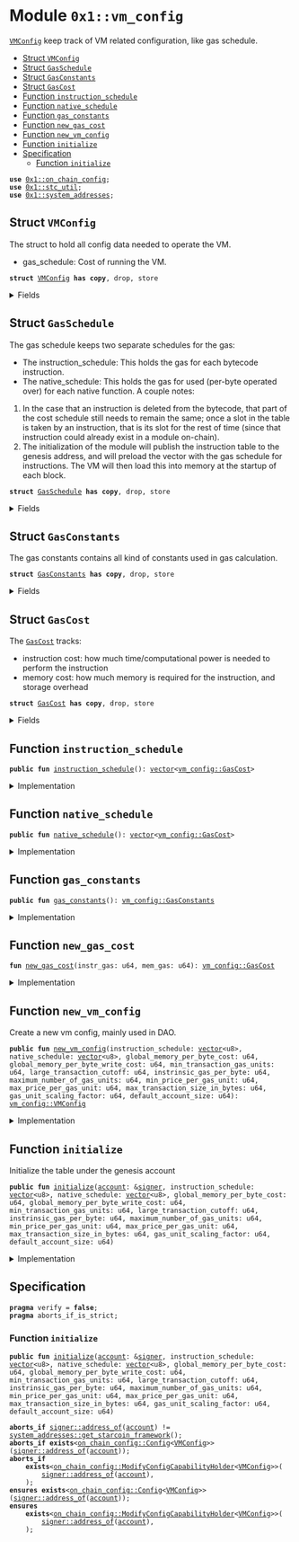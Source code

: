 
<a id="0x1_vm_config"></a>

# Module `0x1::vm_config`

<code><a href="vm_config.md#0x1_vm_config_VMConfig">VMConfig</a></code> keep track of VM related configuration, like gas schedule.


-  [Struct `VMConfig`](#0x1_vm_config_VMConfig)
-  [Struct `GasSchedule`](#0x1_vm_config_GasSchedule)
-  [Struct `GasConstants`](#0x1_vm_config_GasConstants)
-  [Struct `GasCost`](#0x1_vm_config_GasCost)
-  [Function `instruction_schedule`](#0x1_vm_config_instruction_schedule)
-  [Function `native_schedule`](#0x1_vm_config_native_schedule)
-  [Function `gas_constants`](#0x1_vm_config_gas_constants)
-  [Function `new_gas_cost`](#0x1_vm_config_new_gas_cost)
-  [Function `new_vm_config`](#0x1_vm_config_new_vm_config)
-  [Function `initialize`](#0x1_vm_config_initialize)
-  [Specification](#@Specification_0)
    -  [Function `initialize`](#@Specification_0_initialize)


<pre><code><b>use</b> <a href="on_chain_config.md#0x1_on_chain_config">0x1::on_chain_config</a>;
<b>use</b> <a href="stc_util.md#0x1_stc_util">0x1::stc_util</a>;
<b>use</b> <a href="system_addresses.md#0x1_system_addresses">0x1::system_addresses</a>;
</code></pre>



<a id="0x1_vm_config_VMConfig"></a>

## Struct `VMConfig`

The struct to hold all config data needed to operate the VM.
* gas_schedule: Cost of running the VM.


<pre><code><b>struct</b> <a href="vm_config.md#0x1_vm_config_VMConfig">VMConfig</a> <b>has</b> <b>copy</b>, drop, store
</code></pre>



<details>
<summary>Fields</summary>


<dl>
<dt>
<code><a href="gas_schedule.md#0x1_gas_schedule">gas_schedule</a>: <a href="vm_config.md#0x1_vm_config_GasSchedule">vm_config::GasSchedule</a></code>
</dt>
<dd>

</dd>
</dl>


</details>

<a id="0x1_vm_config_GasSchedule"></a>

## Struct `GasSchedule`

The gas schedule keeps two separate schedules for the gas:
* The instruction_schedule: This holds the gas for each bytecode instruction.
* The native_schedule: This holds the gas for used (per-byte operated over) for each native
function.
A couple notes:
1. In the case that an instruction is deleted from the bytecode, that part of the cost schedule
still needs to remain the same; once a slot in the table is taken by an instruction, that is its
slot for the rest of time (since that instruction could already exist in a module on-chain).
2. The initialization of the module will publish the instruction table to the genesis
address, and will preload the vector with the gas schedule for instructions. The VM will then
load this into memory at the startup of each block.


<pre><code><b>struct</b> <a href="vm_config.md#0x1_vm_config_GasSchedule">GasSchedule</a> <b>has</b> <b>copy</b>, drop, store
</code></pre>



<details>
<summary>Fields</summary>


<dl>
<dt>
<code>instruction_schedule: <a href="../../move-stdlib/doc/vector.md#0x1_vector">vector</a>&lt;u8&gt;</code>
</dt>
<dd>

</dd>
<dt>
<code>native_schedule: <a href="../../move-stdlib/doc/vector.md#0x1_vector">vector</a>&lt;u8&gt;</code>
</dt>
<dd>

</dd>
<dt>
<code>gas_constants: <a href="vm_config.md#0x1_vm_config_GasConstants">vm_config::GasConstants</a></code>
</dt>
<dd>

</dd>
</dl>


</details>

<a id="0x1_vm_config_GasConstants"></a>

## Struct `GasConstants`

The gas constants contains all kind of constants used in gas calculation.


<pre><code><b>struct</b> <a href="vm_config.md#0x1_vm_config_GasConstants">GasConstants</a> <b>has</b> <b>copy</b>, drop, store
</code></pre>



<details>
<summary>Fields</summary>


<dl>
<dt>
<code>global_memory_per_byte_cost: u64</code>
</dt>
<dd>
 The cost per-byte written to global storage.
</dd>
<dt>
<code>global_memory_per_byte_write_cost: u64</code>
</dt>
<dd>
 The cost per-byte written to storage.
</dd>
<dt>
<code>min_transaction_gas_units: u64</code>
</dt>
<dd>
 We charge one unit of gas per-byte for the first 600 bytes
</dd>
<dt>
<code>large_transaction_cutoff: u64</code>
</dt>
<dd>
 Any transaction over this size will be charged <code>INTRINSIC_GAS_PER_BYTE</code> per byte
</dd>
<dt>
<code>instrinsic_gas_per_byte: u64</code>
</dt>
<dd>
 The units of gas that should be charged per byte for every transaction.
</dd>
<dt>
<code>maximum_number_of_gas_units: u64</code>
</dt>
<dd>
 1 nanosecond should equal one unit of computational gas. We bound the maximum
 computational time of any given transaction at 10 milliseconds. We want this number and
 <code>MAX_PRICE_PER_GAS_UNIT</code> to always satisfy the inequality that
         MAXIMUM_NUMBER_OF_GAS_UNITS * MAX_PRICE_PER_GAS_UNIT < min(u64::MAX, GasUnits<GasCarrier>::MAX)
</dd>
<dt>
<code>min_price_per_gas_unit: u64</code>
</dt>
<dd>
 The minimum gas price that a transaction can be submitted with.
</dd>
<dt>
<code>max_price_per_gas_unit: u64</code>
</dt>
<dd>
 The maximum gas unit price that a transaction can be submitted with.
</dd>
<dt>
<code>max_transaction_size_in_bytes: u64</code>
</dt>
<dd>
 The max transaction size in bytes that a transaction can have.
</dd>
<dt>
<code>gas_unit_scaling_factor: u64</code>
</dt>
<dd>
 gas unit scaling factor.
</dd>
<dt>
<code>default_account_size: u64</code>
</dt>
<dd>
 default account size.
</dd>
</dl>


</details>

<a id="0x1_vm_config_GasCost"></a>

## Struct `GasCost`

The  <code><a href="vm_config.md#0x1_vm_config_GasCost">GasCost</a></code> tracks:
- instruction cost: how much time/computational power is needed to perform the instruction
- memory cost: how much memory is required for the instruction, and storage overhead


<pre><code><b>struct</b> <a href="vm_config.md#0x1_vm_config_GasCost">GasCost</a> <b>has</b> <b>copy</b>, drop, store
</code></pre>



<details>
<summary>Fields</summary>


<dl>
<dt>
<code>instruction_gas: u64</code>
</dt>
<dd>

</dd>
<dt>
<code>memory_gas: u64</code>
</dt>
<dd>

</dd>
</dl>


</details>

<a id="0x1_vm_config_instruction_schedule"></a>

## Function `instruction_schedule`



<pre><code><b>public</b> <b>fun</b> <a href="vm_config.md#0x1_vm_config_instruction_schedule">instruction_schedule</a>(): <a href="../../move-stdlib/doc/vector.md#0x1_vector">vector</a>&lt;<a href="vm_config.md#0x1_vm_config_GasCost">vm_config::GasCost</a>&gt;
</code></pre>



<details>
<summary>Implementation</summary>


<pre><code><b>public</b> <b>fun</b> <a href="vm_config.md#0x1_vm_config_instruction_schedule">instruction_schedule</a>(): <a href="../../move-stdlib/doc/vector.md#0x1_vector">vector</a>&lt;<a href="vm_config.md#0x1_vm_config_GasCost">GasCost</a>&gt; {
    <b>let</b> <a href="../../starcoin-stdlib/doc/table.md#0x1_table">table</a> = <a href="../../move-stdlib/doc/vector.md#0x1_vector_empty">vector::empty</a>();

    // POP
    <a href="../../move-stdlib/doc/vector.md#0x1_vector_push_back">vector::push_back</a>(&<b>mut</b> <a href="../../starcoin-stdlib/doc/table.md#0x1_table">table</a>, <a href="vm_config.md#0x1_vm_config_new_gas_cost">new_gas_cost</a>(1, 1));
    // RET
    <a href="../../move-stdlib/doc/vector.md#0x1_vector_push_back">vector::push_back</a>(&<b>mut</b> <a href="../../starcoin-stdlib/doc/table.md#0x1_table">table</a>, <a href="vm_config.md#0x1_vm_config_new_gas_cost">new_gas_cost</a>(638, 1));
    // BR_TRUE
    <a href="../../move-stdlib/doc/vector.md#0x1_vector_push_back">vector::push_back</a>(&<b>mut</b> <a href="../../starcoin-stdlib/doc/table.md#0x1_table">table</a>, <a href="vm_config.md#0x1_vm_config_new_gas_cost">new_gas_cost</a>(1, 1));
    // BR_FALSE
    <a href="../../move-stdlib/doc/vector.md#0x1_vector_push_back">vector::push_back</a>(&<b>mut</b> <a href="../../starcoin-stdlib/doc/table.md#0x1_table">table</a>, <a href="vm_config.md#0x1_vm_config_new_gas_cost">new_gas_cost</a>(1, 1));
    // BRANCH
    <a href="../../move-stdlib/doc/vector.md#0x1_vector_push_back">vector::push_back</a>(&<b>mut</b> <a href="../../starcoin-stdlib/doc/table.md#0x1_table">table</a>, <a href="vm_config.md#0x1_vm_config_new_gas_cost">new_gas_cost</a>(1, 1));
    // LD_U64
    <a href="../../move-stdlib/doc/vector.md#0x1_vector_push_back">vector::push_back</a>(&<b>mut</b> <a href="../../starcoin-stdlib/doc/table.md#0x1_table">table</a>, <a href="vm_config.md#0x1_vm_config_new_gas_cost">new_gas_cost</a>(1, 1));
    // LD_CONST
    <a href="../../move-stdlib/doc/vector.md#0x1_vector_push_back">vector::push_back</a>(&<b>mut</b> <a href="../../starcoin-stdlib/doc/table.md#0x1_table">table</a>, <a href="vm_config.md#0x1_vm_config_new_gas_cost">new_gas_cost</a>(1, 1));
    // LD_TRUE
    <a href="../../move-stdlib/doc/vector.md#0x1_vector_push_back">vector::push_back</a>(&<b>mut</b> <a href="../../starcoin-stdlib/doc/table.md#0x1_table">table</a>, <a href="vm_config.md#0x1_vm_config_new_gas_cost">new_gas_cost</a>(1, 1));
    // LD_FALSE
    <a href="../../move-stdlib/doc/vector.md#0x1_vector_push_back">vector::push_back</a>(&<b>mut</b> <a href="../../starcoin-stdlib/doc/table.md#0x1_table">table</a>, <a href="vm_config.md#0x1_vm_config_new_gas_cost">new_gas_cost</a>(1, 1));
    // COPY_LOC
    <a href="../../move-stdlib/doc/vector.md#0x1_vector_push_back">vector::push_back</a>(&<b>mut</b> <a href="../../starcoin-stdlib/doc/table.md#0x1_table">table</a>, <a href="vm_config.md#0x1_vm_config_new_gas_cost">new_gas_cost</a>(1, 1));
    // MOVE_LOC
    <a href="../../move-stdlib/doc/vector.md#0x1_vector_push_back">vector::push_back</a>(&<b>mut</b> <a href="../../starcoin-stdlib/doc/table.md#0x1_table">table</a>, <a href="vm_config.md#0x1_vm_config_new_gas_cost">new_gas_cost</a>(1, 1));
    // ST_LOC
    <a href="../../move-stdlib/doc/vector.md#0x1_vector_push_back">vector::push_back</a>(&<b>mut</b> <a href="../../starcoin-stdlib/doc/table.md#0x1_table">table</a>, <a href="vm_config.md#0x1_vm_config_new_gas_cost">new_gas_cost</a>(1, 1));
    // MUT_BORROW_LOC
    <a href="../../move-stdlib/doc/vector.md#0x1_vector_push_back">vector::push_back</a>(&<b>mut</b> <a href="../../starcoin-stdlib/doc/table.md#0x1_table">table</a>, <a href="vm_config.md#0x1_vm_config_new_gas_cost">new_gas_cost</a>(2, 1));
    // IMM_BORROW_LOC
    <a href="../../move-stdlib/doc/vector.md#0x1_vector_push_back">vector::push_back</a>(&<b>mut</b> <a href="../../starcoin-stdlib/doc/table.md#0x1_table">table</a>, <a href="vm_config.md#0x1_vm_config_new_gas_cost">new_gas_cost</a>(1, 1));
    // MUT_BORROW_FIELD
    <a href="../../move-stdlib/doc/vector.md#0x1_vector_push_back">vector::push_back</a>(&<b>mut</b> <a href="../../starcoin-stdlib/doc/table.md#0x1_table">table</a>, <a href="vm_config.md#0x1_vm_config_new_gas_cost">new_gas_cost</a>(1, 1));
    // IMM_BORROW_FIELD
    <a href="../../move-stdlib/doc/vector.md#0x1_vector_push_back">vector::push_back</a>(&<b>mut</b> <a href="../../starcoin-stdlib/doc/table.md#0x1_table">table</a>, <a href="vm_config.md#0x1_vm_config_new_gas_cost">new_gas_cost</a>(1, 1));
    // CALL
    <a href="../../move-stdlib/doc/vector.md#0x1_vector_push_back">vector::push_back</a>(&<b>mut</b> <a href="../../starcoin-stdlib/doc/table.md#0x1_table">table</a>, <a href="vm_config.md#0x1_vm_config_new_gas_cost">new_gas_cost</a>(1132, 1));
    // PACK
    <a href="../../move-stdlib/doc/vector.md#0x1_vector_push_back">vector::push_back</a>(&<b>mut</b> <a href="../../starcoin-stdlib/doc/table.md#0x1_table">table</a>, <a href="vm_config.md#0x1_vm_config_new_gas_cost">new_gas_cost</a>(2, 1));
    // UNPACK
    <a href="../../move-stdlib/doc/vector.md#0x1_vector_push_back">vector::push_back</a>(&<b>mut</b> <a href="../../starcoin-stdlib/doc/table.md#0x1_table">table</a>, <a href="vm_config.md#0x1_vm_config_new_gas_cost">new_gas_cost</a>(2, 1));
    // READ_REF
    <a href="../../move-stdlib/doc/vector.md#0x1_vector_push_back">vector::push_back</a>(&<b>mut</b> <a href="../../starcoin-stdlib/doc/table.md#0x1_table">table</a>, <a href="vm_config.md#0x1_vm_config_new_gas_cost">new_gas_cost</a>(1, 1));
    // WRITE_REF
    <a href="../../move-stdlib/doc/vector.md#0x1_vector_push_back">vector::push_back</a>(&<b>mut</b> <a href="../../starcoin-stdlib/doc/table.md#0x1_table">table</a>, <a href="vm_config.md#0x1_vm_config_new_gas_cost">new_gas_cost</a>(1, 1));
    // ADD
    <a href="../../move-stdlib/doc/vector.md#0x1_vector_push_back">vector::push_back</a>(&<b>mut</b> <a href="../../starcoin-stdlib/doc/table.md#0x1_table">table</a>, <a href="vm_config.md#0x1_vm_config_new_gas_cost">new_gas_cost</a>(1, 1));
    // SUB
    <a href="../../move-stdlib/doc/vector.md#0x1_vector_push_back">vector::push_back</a>(&<b>mut</b> <a href="../../starcoin-stdlib/doc/table.md#0x1_table">table</a>, <a href="vm_config.md#0x1_vm_config_new_gas_cost">new_gas_cost</a>(1, 1));
    // MUL
    <a href="../../move-stdlib/doc/vector.md#0x1_vector_push_back">vector::push_back</a>(&<b>mut</b> <a href="../../starcoin-stdlib/doc/table.md#0x1_table">table</a>, <a href="vm_config.md#0x1_vm_config_new_gas_cost">new_gas_cost</a>(1, 1));
    // MOD
    <a href="../../move-stdlib/doc/vector.md#0x1_vector_push_back">vector::push_back</a>(&<b>mut</b> <a href="../../starcoin-stdlib/doc/table.md#0x1_table">table</a>, <a href="vm_config.md#0x1_vm_config_new_gas_cost">new_gas_cost</a>(1, 1));
    // DIV
    <a href="../../move-stdlib/doc/vector.md#0x1_vector_push_back">vector::push_back</a>(&<b>mut</b> <a href="../../starcoin-stdlib/doc/table.md#0x1_table">table</a>, <a href="vm_config.md#0x1_vm_config_new_gas_cost">new_gas_cost</a>(3, 1));
    // BIT_OR
    <a href="../../move-stdlib/doc/vector.md#0x1_vector_push_back">vector::push_back</a>(&<b>mut</b> <a href="../../starcoin-stdlib/doc/table.md#0x1_table">table</a>, <a href="vm_config.md#0x1_vm_config_new_gas_cost">new_gas_cost</a>(2, 1));
    // BIT_AND
    <a href="../../move-stdlib/doc/vector.md#0x1_vector_push_back">vector::push_back</a>(&<b>mut</b> <a href="../../starcoin-stdlib/doc/table.md#0x1_table">table</a>, <a href="vm_config.md#0x1_vm_config_new_gas_cost">new_gas_cost</a>(2, 1));
    // XOR
    <a href="../../move-stdlib/doc/vector.md#0x1_vector_push_back">vector::push_back</a>(&<b>mut</b> <a href="../../starcoin-stdlib/doc/table.md#0x1_table">table</a>, <a href="vm_config.md#0x1_vm_config_new_gas_cost">new_gas_cost</a>(1, 1));
    // OR
    <a href="../../move-stdlib/doc/vector.md#0x1_vector_push_back">vector::push_back</a>(&<b>mut</b> <a href="../../starcoin-stdlib/doc/table.md#0x1_table">table</a>, <a href="vm_config.md#0x1_vm_config_new_gas_cost">new_gas_cost</a>(2, 1));
    // AND
    <a href="../../move-stdlib/doc/vector.md#0x1_vector_push_back">vector::push_back</a>(&<b>mut</b> <a href="../../starcoin-stdlib/doc/table.md#0x1_table">table</a>, <a href="vm_config.md#0x1_vm_config_new_gas_cost">new_gas_cost</a>(1, 1));
    // NOT
    <a href="../../move-stdlib/doc/vector.md#0x1_vector_push_back">vector::push_back</a>(&<b>mut</b> <a href="../../starcoin-stdlib/doc/table.md#0x1_table">table</a>, <a href="vm_config.md#0x1_vm_config_new_gas_cost">new_gas_cost</a>(1, 1));
    // EQ
    <a href="../../move-stdlib/doc/vector.md#0x1_vector_push_back">vector::push_back</a>(&<b>mut</b> <a href="../../starcoin-stdlib/doc/table.md#0x1_table">table</a>, <a href="vm_config.md#0x1_vm_config_new_gas_cost">new_gas_cost</a>(1, 1));
    // NEQ
    <a href="../../move-stdlib/doc/vector.md#0x1_vector_push_back">vector::push_back</a>(&<b>mut</b> <a href="../../starcoin-stdlib/doc/table.md#0x1_table">table</a>, <a href="vm_config.md#0x1_vm_config_new_gas_cost">new_gas_cost</a>(1, 1));
    // LT
    <a href="../../move-stdlib/doc/vector.md#0x1_vector_push_back">vector::push_back</a>(&<b>mut</b> <a href="../../starcoin-stdlib/doc/table.md#0x1_table">table</a>, <a href="vm_config.md#0x1_vm_config_new_gas_cost">new_gas_cost</a>(1, 1));
    // GT
    <a href="../../move-stdlib/doc/vector.md#0x1_vector_push_back">vector::push_back</a>(&<b>mut</b> <a href="../../starcoin-stdlib/doc/table.md#0x1_table">table</a>, <a href="vm_config.md#0x1_vm_config_new_gas_cost">new_gas_cost</a>(1, 1));
    // LE
    <a href="../../move-stdlib/doc/vector.md#0x1_vector_push_back">vector::push_back</a>(&<b>mut</b> <a href="../../starcoin-stdlib/doc/table.md#0x1_table">table</a>, <a href="vm_config.md#0x1_vm_config_new_gas_cost">new_gas_cost</a>(2, 1));
    // GE
    <a href="../../move-stdlib/doc/vector.md#0x1_vector_push_back">vector::push_back</a>(&<b>mut</b> <a href="../../starcoin-stdlib/doc/table.md#0x1_table">table</a>, <a href="vm_config.md#0x1_vm_config_new_gas_cost">new_gas_cost</a>(1, 1));
    // ABORT
    <a href="../../move-stdlib/doc/vector.md#0x1_vector_push_back">vector::push_back</a>(&<b>mut</b> <a href="../../starcoin-stdlib/doc/table.md#0x1_table">table</a>, <a href="vm_config.md#0x1_vm_config_new_gas_cost">new_gas_cost</a>(1, 1));
    // NOP
    <a href="../../move-stdlib/doc/vector.md#0x1_vector_push_back">vector::push_back</a>(&<b>mut</b> <a href="../../starcoin-stdlib/doc/table.md#0x1_table">table</a>, <a href="vm_config.md#0x1_vm_config_new_gas_cost">new_gas_cost</a>(1, 1));
    // EXISTS
    <a href="../../move-stdlib/doc/vector.md#0x1_vector_push_back">vector::push_back</a>(&<b>mut</b> <a href="../../starcoin-stdlib/doc/table.md#0x1_table">table</a>, <a href="vm_config.md#0x1_vm_config_new_gas_cost">new_gas_cost</a>(41, 1));
    // MUT_BORROW_GLOBAL
    <a href="../../move-stdlib/doc/vector.md#0x1_vector_push_back">vector::push_back</a>(&<b>mut</b> <a href="../../starcoin-stdlib/doc/table.md#0x1_table">table</a>, <a href="vm_config.md#0x1_vm_config_new_gas_cost">new_gas_cost</a>(21, 1));
    // IML_BORROW_GLOBAL
    <a href="../../move-stdlib/doc/vector.md#0x1_vector_push_back">vector::push_back</a>(&<b>mut</b> <a href="../../starcoin-stdlib/doc/table.md#0x1_table">table</a>, <a href="vm_config.md#0x1_vm_config_new_gas_cost">new_gas_cost</a>(23, 1));
    // MOVE_FROM
    <a href="../../move-stdlib/doc/vector.md#0x1_vector_push_back">vector::push_back</a>(&<b>mut</b> <a href="../../starcoin-stdlib/doc/table.md#0x1_table">table</a>, <a href="vm_config.md#0x1_vm_config_new_gas_cost">new_gas_cost</a>(459, 1));
    // MOVE_TO
    <a href="../../move-stdlib/doc/vector.md#0x1_vector_push_back">vector::push_back</a>(&<b>mut</b> <a href="../../starcoin-stdlib/doc/table.md#0x1_table">table</a>, <a href="vm_config.md#0x1_vm_config_new_gas_cost">new_gas_cost</a>(13, 1));
    // FREEZE_REF
    <a href="../../move-stdlib/doc/vector.md#0x1_vector_push_back">vector::push_back</a>(&<b>mut</b> <a href="../../starcoin-stdlib/doc/table.md#0x1_table">table</a>, <a href="vm_config.md#0x1_vm_config_new_gas_cost">new_gas_cost</a>(1, 1));
    // SHL
    <a href="../../move-stdlib/doc/vector.md#0x1_vector_push_back">vector::push_back</a>(&<b>mut</b> <a href="../../starcoin-stdlib/doc/table.md#0x1_table">table</a>, <a href="vm_config.md#0x1_vm_config_new_gas_cost">new_gas_cost</a>(2, 1));
    // SHR
    <a href="../../move-stdlib/doc/vector.md#0x1_vector_push_back">vector::push_back</a>(&<b>mut</b> <a href="../../starcoin-stdlib/doc/table.md#0x1_table">table</a>, <a href="vm_config.md#0x1_vm_config_new_gas_cost">new_gas_cost</a>(1, 1));
    // LD_U8
    <a href="../../move-stdlib/doc/vector.md#0x1_vector_push_back">vector::push_back</a>(&<b>mut</b> <a href="../../starcoin-stdlib/doc/table.md#0x1_table">table</a>, <a href="vm_config.md#0x1_vm_config_new_gas_cost">new_gas_cost</a>(1, 1));
    // LD_U128
    <a href="../../move-stdlib/doc/vector.md#0x1_vector_push_back">vector::push_back</a>(&<b>mut</b> <a href="../../starcoin-stdlib/doc/table.md#0x1_table">table</a>, <a href="vm_config.md#0x1_vm_config_new_gas_cost">new_gas_cost</a>(1, 1));

    // CAST_U8
    <a href="../../move-stdlib/doc/vector.md#0x1_vector_push_back">vector::push_back</a>(&<b>mut</b> <a href="../../starcoin-stdlib/doc/table.md#0x1_table">table</a>, <a href="vm_config.md#0x1_vm_config_new_gas_cost">new_gas_cost</a>(2, 1));
    // CAST_U64
    <a href="../../move-stdlib/doc/vector.md#0x1_vector_push_back">vector::push_back</a>(&<b>mut</b> <a href="../../starcoin-stdlib/doc/table.md#0x1_table">table</a>, <a href="vm_config.md#0x1_vm_config_new_gas_cost">new_gas_cost</a>(1, 1));
    // CAST_U128
    <a href="../../move-stdlib/doc/vector.md#0x1_vector_push_back">vector::push_back</a>(&<b>mut</b> <a href="../../starcoin-stdlib/doc/table.md#0x1_table">table</a>, <a href="vm_config.md#0x1_vm_config_new_gas_cost">new_gas_cost</a>(1, 1));
    // MUT_BORORW_FIELD_GENERIC
    <a href="../../move-stdlib/doc/vector.md#0x1_vector_push_back">vector::push_back</a>(&<b>mut</b> <a href="../../starcoin-stdlib/doc/table.md#0x1_table">table</a>, <a href="vm_config.md#0x1_vm_config_new_gas_cost">new_gas_cost</a>(1, 1));
    // IMM_BORORW_FIELD_GENERIC
    <a href="../../move-stdlib/doc/vector.md#0x1_vector_push_back">vector::push_back</a>(&<b>mut</b> <a href="../../starcoin-stdlib/doc/table.md#0x1_table">table</a>, <a href="vm_config.md#0x1_vm_config_new_gas_cost">new_gas_cost</a>(1, 1));
    // CALL_GENERIC
    <a href="../../move-stdlib/doc/vector.md#0x1_vector_push_back">vector::push_back</a>(&<b>mut</b> <a href="../../starcoin-stdlib/doc/table.md#0x1_table">table</a>, <a href="vm_config.md#0x1_vm_config_new_gas_cost">new_gas_cost</a>(582, 1));
    // PACK_GENERIC
    <a href="../../move-stdlib/doc/vector.md#0x1_vector_push_back">vector::push_back</a>(&<b>mut</b> <a href="../../starcoin-stdlib/doc/table.md#0x1_table">table</a>, <a href="vm_config.md#0x1_vm_config_new_gas_cost">new_gas_cost</a>(2, 1));
    // UNPACK_GENERIC
    <a href="../../move-stdlib/doc/vector.md#0x1_vector_push_back">vector::push_back</a>(&<b>mut</b> <a href="../../starcoin-stdlib/doc/table.md#0x1_table">table</a>, <a href="vm_config.md#0x1_vm_config_new_gas_cost">new_gas_cost</a>(2, 1));
    // EXISTS_GENERIC
    <a href="../../move-stdlib/doc/vector.md#0x1_vector_push_back">vector::push_back</a>(&<b>mut</b> <a href="../../starcoin-stdlib/doc/table.md#0x1_table">table</a>, <a href="vm_config.md#0x1_vm_config_new_gas_cost">new_gas_cost</a>(34, 1));
    // MUT_BORROW_GLOBAL_GENERIC
    <a href="../../move-stdlib/doc/vector.md#0x1_vector_push_back">vector::push_back</a>(&<b>mut</b> <a href="../../starcoin-stdlib/doc/table.md#0x1_table">table</a>, <a href="vm_config.md#0x1_vm_config_new_gas_cost">new_gas_cost</a>(15, 1));
    // IMM_BORROW_GLOBAL_GENERIC
    <a href="../../move-stdlib/doc/vector.md#0x1_vector_push_back">vector::push_back</a>(&<b>mut</b> <a href="../../starcoin-stdlib/doc/table.md#0x1_table">table</a>, <a href="vm_config.md#0x1_vm_config_new_gas_cost">new_gas_cost</a>(14, 1));
    // MOVE_FROM_GENERIC
    <a href="../../move-stdlib/doc/vector.md#0x1_vector_push_back">vector::push_back</a>(&<b>mut</b> <a href="../../starcoin-stdlib/doc/table.md#0x1_table">table</a>, <a href="vm_config.md#0x1_vm_config_new_gas_cost">new_gas_cost</a>(13, 1));
    // MOVE_TO_GENERIC
    <a href="../../move-stdlib/doc/vector.md#0x1_vector_push_back">vector::push_back</a>(&<b>mut</b> <a href="../../starcoin-stdlib/doc/table.md#0x1_table">table</a>, <a href="vm_config.md#0x1_vm_config_new_gas_cost">new_gas_cost</a>(27, 1));

    // VEC_PACK
    <a href="../../move-stdlib/doc/vector.md#0x1_vector_push_back">vector::push_back</a>(&<b>mut</b> <a href="../../starcoin-stdlib/doc/table.md#0x1_table">table</a>, <a href="vm_config.md#0x1_vm_config_new_gas_cost">new_gas_cost</a>(84, 1));
    // VEC_LEN
    <a href="../../move-stdlib/doc/vector.md#0x1_vector_push_back">vector::push_back</a>(&<b>mut</b> <a href="../../starcoin-stdlib/doc/table.md#0x1_table">table</a>, <a href="vm_config.md#0x1_vm_config_new_gas_cost">new_gas_cost</a>(98, 1));
    // VEC_IMM_BORROW
    <a href="../../move-stdlib/doc/vector.md#0x1_vector_push_back">vector::push_back</a>(&<b>mut</b> <a href="../../starcoin-stdlib/doc/table.md#0x1_table">table</a>, <a href="vm_config.md#0x1_vm_config_new_gas_cost">new_gas_cost</a>(1334, 1));
    // VEC_MUT_BORROW
    <a href="../../move-stdlib/doc/vector.md#0x1_vector_push_back">vector::push_back</a>(&<b>mut</b> <a href="../../starcoin-stdlib/doc/table.md#0x1_table">table</a>, <a href="vm_config.md#0x1_vm_config_new_gas_cost">new_gas_cost</a>(1902, 1));
    // VEC_PUSH_BACK
    <a href="../../move-stdlib/doc/vector.md#0x1_vector_push_back">vector::push_back</a>(&<b>mut</b> <a href="../../starcoin-stdlib/doc/table.md#0x1_table">table</a>, <a href="vm_config.md#0x1_vm_config_new_gas_cost">new_gas_cost</a>(53, 1));
    // VEC_POP_BACK
    <a href="../../move-stdlib/doc/vector.md#0x1_vector_push_back">vector::push_back</a>(&<b>mut</b> <a href="../../starcoin-stdlib/doc/table.md#0x1_table">table</a>, <a href="vm_config.md#0x1_vm_config_new_gas_cost">new_gas_cost</a>(227, 1));
    // VEC_UNPACK
    <a href="../../move-stdlib/doc/vector.md#0x1_vector_push_back">vector::push_back</a>(&<b>mut</b> <a href="../../starcoin-stdlib/doc/table.md#0x1_table">table</a>, <a href="vm_config.md#0x1_vm_config_new_gas_cost">new_gas_cost</a>(572, 1));
    // VEC_SWAP
    <a href="../../move-stdlib/doc/vector.md#0x1_vector_push_back">vector::push_back</a>(&<b>mut</b> <a href="../../starcoin-stdlib/doc/table.md#0x1_table">table</a>, <a href="vm_config.md#0x1_vm_config_new_gas_cost">new_gas_cost</a>(1436, 1));
    <a href="../../starcoin-stdlib/doc/table.md#0x1_table">table</a>
}
</code></pre>



</details>

<a id="0x1_vm_config_native_schedule"></a>

## Function `native_schedule`



<pre><code><b>public</b> <b>fun</b> <a href="vm_config.md#0x1_vm_config_native_schedule">native_schedule</a>(): <a href="../../move-stdlib/doc/vector.md#0x1_vector">vector</a>&lt;<a href="vm_config.md#0x1_vm_config_GasCost">vm_config::GasCost</a>&gt;
</code></pre>



<details>
<summary>Implementation</summary>


<pre><code><b>public</b> <b>fun</b> <a href="vm_config.md#0x1_vm_config_native_schedule">native_schedule</a>(): <a href="../../move-stdlib/doc/vector.md#0x1_vector">vector</a>&lt;<a href="vm_config.md#0x1_vm_config_GasCost">GasCost</a>&gt; {
    <b>let</b> <a href="../../starcoin-stdlib/doc/table.md#0x1_table">table</a> = <a href="../../move-stdlib/doc/vector.md#0x1_vector_empty">vector::empty</a>();
    //Hash::sha2_256 0
    <a href="../../move-stdlib/doc/vector.md#0x1_vector_push_back">vector::push_back</a>(&<b>mut</b> <a href="../../starcoin-stdlib/doc/table.md#0x1_table">table</a>, <a href="vm_config.md#0x1_vm_config_new_gas_cost">new_gas_cost</a>(21, 1));
    //Hash::sha3_256 1
    <a href="../../move-stdlib/doc/vector.md#0x1_vector_push_back">vector::push_back</a>(&<b>mut</b> <a href="../../starcoin-stdlib/doc/table.md#0x1_table">table</a>, <a href="vm_config.md#0x1_vm_config_new_gas_cost">new_gas_cost</a>(64, 1));
    //Signature::ed25519_verify 2
    <a href="../../move-stdlib/doc/vector.md#0x1_vector_push_back">vector::push_back</a>(&<b>mut</b> <a href="../../starcoin-stdlib/doc/table.md#0x1_table">table</a>, <a href="vm_config.md#0x1_vm_config_new_gas_cost">new_gas_cost</a>(61, 1));
    //ED25519_THRESHOLD_VERIFY 3 this <b>native</b> funciton is deprecated
    <a href="../../move-stdlib/doc/vector.md#0x1_vector_push_back">vector::push_back</a>(&<b>mut</b> <a href="../../starcoin-stdlib/doc/table.md#0x1_table">table</a>, <a href="vm_config.md#0x1_vm_config_new_gas_cost">new_gas_cost</a>(3351, 1));
    //BSC::to_bytes 4
    <a href="../../move-stdlib/doc/vector.md#0x1_vector_push_back">vector::push_back</a>(&<b>mut</b> <a href="../../starcoin-stdlib/doc/table.md#0x1_table">table</a>, <a href="vm_config.md#0x1_vm_config_new_gas_cost">new_gas_cost</a>(181, 1));
    //<a href="../../move-stdlib/doc/vector.md#0x1_vector_length">vector::length</a> 5
    <a href="../../move-stdlib/doc/vector.md#0x1_vector_push_back">vector::push_back</a>(&<b>mut</b> <a href="../../starcoin-stdlib/doc/table.md#0x1_table">table</a>, <a href="vm_config.md#0x1_vm_config_new_gas_cost">new_gas_cost</a>(98, 1));
    //<a href="../../move-stdlib/doc/vector.md#0x1_vector_empty">vector::empty</a> 6
    <a href="../../move-stdlib/doc/vector.md#0x1_vector_push_back">vector::push_back</a>(&<b>mut</b> <a href="../../starcoin-stdlib/doc/table.md#0x1_table">table</a>, <a href="vm_config.md#0x1_vm_config_new_gas_cost">new_gas_cost</a>(84, 1));
    //<a href="../../move-stdlib/doc/vector.md#0x1_vector_borrow">vector::borrow</a> 7
    <a href="../../move-stdlib/doc/vector.md#0x1_vector_push_back">vector::push_back</a>(&<b>mut</b> <a href="../../starcoin-stdlib/doc/table.md#0x1_table">table</a>, <a href="vm_config.md#0x1_vm_config_new_gas_cost">new_gas_cost</a>(1334, 1));
    //<a href="../../move-stdlib/doc/vector.md#0x1_vector_borrow_mut">vector::borrow_mut</a> 8
    <a href="../../move-stdlib/doc/vector.md#0x1_vector_push_back">vector::push_back</a>(&<b>mut</b> <a href="../../starcoin-stdlib/doc/table.md#0x1_table">table</a>, <a href="vm_config.md#0x1_vm_config_new_gas_cost">new_gas_cost</a>(1902, 1));
    //<a href="../../move-stdlib/doc/vector.md#0x1_vector_push_back">vector::push_back</a> 9
    <a href="../../move-stdlib/doc/vector.md#0x1_vector_push_back">vector::push_back</a>(&<b>mut</b> <a href="../../starcoin-stdlib/doc/table.md#0x1_table">table</a>, <a href="vm_config.md#0x1_vm_config_new_gas_cost">new_gas_cost</a>(53, 1));
    //<a href="../../move-stdlib/doc/vector.md#0x1_vector_pop_back">vector::pop_back</a> 10
    <a href="../../move-stdlib/doc/vector.md#0x1_vector_push_back">vector::push_back</a>(&<b>mut</b> <a href="../../starcoin-stdlib/doc/table.md#0x1_table">table</a>, <a href="vm_config.md#0x1_vm_config_new_gas_cost">new_gas_cost</a>(227, 1));
    //vector::destory_empty 11
    <a href="../../move-stdlib/doc/vector.md#0x1_vector_push_back">vector::push_back</a>(&<b>mut</b> <a href="../../starcoin-stdlib/doc/table.md#0x1_table">table</a>, <a href="vm_config.md#0x1_vm_config_new_gas_cost">new_gas_cost</a>(572, 1));
    //<a href="../../move-stdlib/doc/vector.md#0x1_vector_swap">vector::swap</a> 12
    <a href="../../move-stdlib/doc/vector.md#0x1_vector_push_back">vector::push_back</a>(&<b>mut</b> <a href="../../starcoin-stdlib/doc/table.md#0x1_table">table</a>, <a href="vm_config.md#0x1_vm_config_new_gas_cost">new_gas_cost</a>(1436, 1));
    //Signature::ed25519_validate_pubkey 13
    <a href="../../move-stdlib/doc/vector.md#0x1_vector_push_back">vector::push_back</a>(&<b>mut</b> <a href="../../starcoin-stdlib/doc/table.md#0x1_table">table</a>, <a href="vm_config.md#0x1_vm_config_new_gas_cost">new_gas_cost</a>(26, 1));
    //Signer::borrow_address 14
    <a href="../../move-stdlib/doc/vector.md#0x1_vector_push_back">vector::push_back</a>(&<b>mut</b> <a href="../../starcoin-stdlib/doc/table.md#0x1_table">table</a>, <a href="vm_config.md#0x1_vm_config_new_gas_cost">new_gas_cost</a>(353, 1));
    //Account::creator_signer 15
    <a href="../../move-stdlib/doc/vector.md#0x1_vector_push_back">vector::push_back</a>(&<b>mut</b> <a href="../../starcoin-stdlib/doc/table.md#0x1_table">table</a>, <a href="vm_config.md#0x1_vm_config_new_gas_cost">new_gas_cost</a>(24, 1));
    //Account::destroy_signer 16
    <a href="../../move-stdlib/doc/vector.md#0x1_vector_push_back">vector::push_back</a>(&<b>mut</b> <a href="../../starcoin-stdlib/doc/table.md#0x1_table">table</a>, <a href="vm_config.md#0x1_vm_config_new_gas_cost">new_gas_cost</a>(212, 1));
    //Event::emit_event 17
    <a href="../../move-stdlib/doc/vector.md#0x1_vector_push_back">vector::push_back</a>(&<b>mut</b> <a href="../../starcoin-stdlib/doc/table.md#0x1_table">table</a>, <a href="vm_config.md#0x1_vm_config_new_gas_cost">new_gas_cost</a>(52, 1));
    //BCS::to_address 18
    <a href="../../move-stdlib/doc/vector.md#0x1_vector_push_back">vector::push_back</a>(&<b>mut</b> <a href="../../starcoin-stdlib/doc/table.md#0x1_table">table</a>, <a href="vm_config.md#0x1_vm_config_new_gas_cost">new_gas_cost</a>(26, 1));
    //Token::name_of 19
    <a href="../../move-stdlib/doc/vector.md#0x1_vector_push_back">vector::push_back</a>(&<b>mut</b> <a href="../../starcoin-stdlib/doc/table.md#0x1_table">table</a>, <a href="vm_config.md#0x1_vm_config_new_gas_cost">new_gas_cost</a>(2002, 1));
    //Hash::keccak_256 20
    <a href="../../move-stdlib/doc/vector.md#0x1_vector_push_back">vector::push_back</a>(&<b>mut</b> <a href="../../starcoin-stdlib/doc/table.md#0x1_table">table</a>, <a href="vm_config.md#0x1_vm_config_new_gas_cost">new_gas_cost</a>(64, 1));
    //Hash::ripemd160 21
    <a href="../../move-stdlib/doc/vector.md#0x1_vector_push_back">vector::push_back</a>(&<b>mut</b> <a href="../../starcoin-stdlib/doc/table.md#0x1_table">table</a>, <a href="vm_config.md#0x1_vm_config_new_gas_cost">new_gas_cost</a>(64, 1));
    //Signature::native_ecrecover 22
    <a href="../../move-stdlib/doc/vector.md#0x1_vector_push_back">vector::push_back</a>(&<b>mut</b> <a href="../../starcoin-stdlib/doc/table.md#0x1_table">table</a>, <a href="vm_config.md#0x1_vm_config_new_gas_cost">new_gas_cost</a>(128, 1));
    //U256::from_bytes 23
    <a href="../../move-stdlib/doc/vector.md#0x1_vector_push_back">vector::push_back</a>(&<b>mut</b> <a href="../../starcoin-stdlib/doc/table.md#0x1_table">table</a>, <a href="vm_config.md#0x1_vm_config_new_gas_cost">new_gas_cost</a>(2, 1));
    //U256::add 24
    <a href="../../move-stdlib/doc/vector.md#0x1_vector_push_back">vector::push_back</a>(&<b>mut</b> <a href="../../starcoin-stdlib/doc/table.md#0x1_table">table</a>, <a href="vm_config.md#0x1_vm_config_new_gas_cost">new_gas_cost</a>(4, 1));
    //U256::sub 25
    <a href="../../move-stdlib/doc/vector.md#0x1_vector_push_back">vector::push_back</a>(&<b>mut</b> <a href="../../starcoin-stdlib/doc/table.md#0x1_table">table</a>, <a href="vm_config.md#0x1_vm_config_new_gas_cost">new_gas_cost</a>(4, 1));
    //U256::mul 26
    <a href="../../move-stdlib/doc/vector.md#0x1_vector_push_back">vector::push_back</a>(&<b>mut</b> <a href="../../starcoin-stdlib/doc/table.md#0x1_table">table</a>, <a href="vm_config.md#0x1_vm_config_new_gas_cost">new_gas_cost</a>(4, 1));
    //U256::div 27
    <a href="../../move-stdlib/doc/vector.md#0x1_vector_push_back">vector::push_back</a>(&<b>mut</b> <a href="../../starcoin-stdlib/doc/table.md#0x1_table">table</a>, <a href="vm_config.md#0x1_vm_config_new_gas_cost">new_gas_cost</a>(10, 1));
    // U256::rem 28
    <a href="../../move-stdlib/doc/vector.md#0x1_vector_push_back">vector::push_back</a>(&<b>mut</b> <a href="../../starcoin-stdlib/doc/table.md#0x1_table">table</a>, <a href="vm_config.md#0x1_vm_config_new_gas_cost">new_gas_cost</a>(4, 1));
    // U256::pow 29
    <a href="../../move-stdlib/doc/vector.md#0x1_vector_push_back">vector::push_back</a>(&<b>mut</b> <a href="../../starcoin-stdlib/doc/table.md#0x1_table">table</a>, <a href="vm_config.md#0x1_vm_config_new_gas_cost">new_gas_cost</a>(8, 1));
    // TODO: settle down the gas cost
    // <a href="../../move-stdlib/doc/vector.md#0x1_vector_append">vector::append</a> 30
    <a href="../../move-stdlib/doc/vector.md#0x1_vector_push_back">vector::push_back</a>(&<b>mut</b> <a href="../../starcoin-stdlib/doc/table.md#0x1_table">table</a>, <a href="vm_config.md#0x1_vm_config_new_gas_cost">new_gas_cost</a>(40, 1));
    // <a href="../../move-stdlib/doc/vector.md#0x1_vector_remove">vector::remove</a> 31
    <a href="../../move-stdlib/doc/vector.md#0x1_vector_push_back">vector::push_back</a>(&<b>mut</b> <a href="../../starcoin-stdlib/doc/table.md#0x1_table">table</a>, <a href="vm_config.md#0x1_vm_config_new_gas_cost">new_gas_cost</a>(20, 1));
    // <a href="../../move-stdlib/doc/vector.md#0x1_vector_reverse">vector::reverse</a> 32
    <a href="../../move-stdlib/doc/vector.md#0x1_vector_push_back">vector::push_back</a>(&<b>mut</b> <a href="../../starcoin-stdlib/doc/table.md#0x1_table">table</a>, <a href="vm_config.md#0x1_vm_config_new_gas_cost">new_gas_cost</a>(10, 1));

    // Table::new_table_handle 33
    <a href="../../move-stdlib/doc/vector.md#0x1_vector_push_back">vector::push_back</a>(&<b>mut</b> <a href="../../starcoin-stdlib/doc/table.md#0x1_table">table</a>, <a href="vm_config.md#0x1_vm_config_new_gas_cost">new_gas_cost</a>(4, 1));
    // Table::add_box 34
    <a href="../../move-stdlib/doc/vector.md#0x1_vector_push_back">vector::push_back</a>(&<b>mut</b> <a href="../../starcoin-stdlib/doc/table.md#0x1_table">table</a>, <a href="vm_config.md#0x1_vm_config_new_gas_cost">new_gas_cost</a>(4, 1));
    // Table::borrow_box 35
    <a href="../../move-stdlib/doc/vector.md#0x1_vector_push_back">vector::push_back</a>(&<b>mut</b> <a href="../../starcoin-stdlib/doc/table.md#0x1_table">table</a>, <a href="vm_config.md#0x1_vm_config_new_gas_cost">new_gas_cost</a>(10, 1));
    // Table::remove_box 36
    <a href="../../move-stdlib/doc/vector.md#0x1_vector_push_back">vector::push_back</a>(&<b>mut</b> <a href="../../starcoin-stdlib/doc/table.md#0x1_table">table</a>, <a href="vm_config.md#0x1_vm_config_new_gas_cost">new_gas_cost</a>(8, 1));
    // Table::contains_box 37
    <a href="../../move-stdlib/doc/vector.md#0x1_vector_push_back">vector::push_back</a>(&<b>mut</b> <a href="../../starcoin-stdlib/doc/table.md#0x1_table">table</a>, <a href="vm_config.md#0x1_vm_config_new_gas_cost">new_gas_cost</a>(40, 1));
    // Table::destroy_empty_box 38
    <a href="../../move-stdlib/doc/vector.md#0x1_vector_push_back">vector::push_back</a>(&<b>mut</b> <a href="../../starcoin-stdlib/doc/table.md#0x1_table">table</a>, <a href="vm_config.md#0x1_vm_config_new_gas_cost">new_gas_cost</a>(20, 1));
    // Table::drop_unchecked_box 39
    <a href="../../move-stdlib/doc/vector.md#0x1_vector_push_back">vector::push_back</a>(&<b>mut</b> <a href="../../starcoin-stdlib/doc/table.md#0x1_table">table</a>, <a href="vm_config.md#0x1_vm_config_new_gas_cost">new_gas_cost</a>(73, 1));
    // <a href="../../move-stdlib/doc/string.md#0x1_string">string</a>.check_utf8 40
    <a href="../../move-stdlib/doc/vector.md#0x1_vector_push_back">vector::push_back</a>(&<b>mut</b> <a href="../../starcoin-stdlib/doc/table.md#0x1_table">table</a>, <a href="vm_config.md#0x1_vm_config_new_gas_cost">new_gas_cost</a>(4, 1));
    // <a href="../../move-stdlib/doc/string.md#0x1_string">string</a>.sub_str 41
    <a href="../../move-stdlib/doc/vector.md#0x1_vector_push_back">vector::push_back</a>(&<b>mut</b> <a href="../../starcoin-stdlib/doc/table.md#0x1_table">table</a>, <a href="vm_config.md#0x1_vm_config_new_gas_cost">new_gas_cost</a>(4, 1));
    // <a href="../../move-stdlib/doc/string.md#0x1_string">string</a>.is_char_boundary 42
    <a href="../../move-stdlib/doc/vector.md#0x1_vector_push_back">vector::push_back</a>(&<b>mut</b> <a href="../../starcoin-stdlib/doc/table.md#0x1_table">table</a>, <a href="vm_config.md#0x1_vm_config_new_gas_cost">new_gas_cost</a>(4, 1));
    // Table::string.index_of 43
    <a href="../../move-stdlib/doc/vector.md#0x1_vector_push_back">vector::push_back</a>(&<b>mut</b> <a href="../../starcoin-stdlib/doc/table.md#0x1_table">table</a>, <a href="vm_config.md#0x1_vm_config_new_gas_cost">new_gas_cost</a>(4, 1));
    // FromBCS::from_bytes 44
    <a href="../../move-stdlib/doc/vector.md#0x1_vector_push_back">vector::push_back</a>(&<b>mut</b> <a href="../../starcoin-stdlib/doc/table.md#0x1_table">table</a>, <a href="vm_config.md#0x1_vm_config_new_gas_cost">new_gas_cost</a>(4, 1));
    // Secp256k1::ecdsa_recover_internal 45
    <a href="../../move-stdlib/doc/vector.md#0x1_vector_push_back">vector::push_back</a>(&<b>mut</b> <a href="../../starcoin-stdlib/doc/table.md#0x1_table">table</a>, <a href="vm_config.md#0x1_vm_config_new_gas_cost">new_gas_cost</a>(4, 1));
    // vector::spawn_from 46
    <a href="../../move-stdlib/doc/vector.md#0x1_vector_push_back">vector::push_back</a>(&<b>mut</b> <a href="../../starcoin-stdlib/doc/table.md#0x1_table">table</a>, <a href="vm_config.md#0x1_vm_config_new_gas_cost">new_gas_cost</a>(4, 1));

    <a href="../../starcoin-stdlib/doc/table.md#0x1_table">table</a>
}
</code></pre>



</details>

<a id="0x1_vm_config_gas_constants"></a>

## Function `gas_constants`



<pre><code><b>public</b> <b>fun</b> <a href="vm_config.md#0x1_vm_config_gas_constants">gas_constants</a>(): <a href="vm_config.md#0x1_vm_config_GasConstants">vm_config::GasConstants</a>
</code></pre>



<details>
<summary>Implementation</summary>


<pre><code><b>public</b> <b>fun</b> <a href="vm_config.md#0x1_vm_config_gas_constants">gas_constants</a>(): <a href="vm_config.md#0x1_vm_config_GasConstants">GasConstants</a> {
    <b>let</b> min_price_per_gas_unit: u64 = <b>if</b> (<a href="stc_util.md#0x1_stc_util_is_net_test">stc_util::is_net_test</a>()) { 0 }  <b>else</b> { 1 };
    <b>let</b> maximum_number_of_gas_units: u64 = 40000000;//must less than base_block_gas_limit

    <b>if</b> (<a href="stc_util.md#0x1_stc_util_is_net_test">stc_util::is_net_test</a>() || <a href="stc_util.md#0x1_stc_util_is_net_dev">stc_util::is_net_dev</a>() || <a href="stc_util.md#0x1_stc_util_is_net_halley">stc_util::is_net_halley</a>()) {
        maximum_number_of_gas_units = maximum_number_of_gas_units * 10
    };
    <a href="vm_config.md#0x1_vm_config_GasConstants">GasConstants</a> {
        global_memory_per_byte_cost: 4,
        global_memory_per_byte_write_cost: 9,
        min_transaction_gas_units: 600,
        large_transaction_cutoff: 600,
        instrinsic_gas_per_byte: 8,
        maximum_number_of_gas_units,
        min_price_per_gas_unit,
        max_price_per_gas_unit: 10000,
        max_transaction_size_in_bytes: 1024 * 128,
        gas_unit_scaling_factor: 1,
        default_account_size: 800,
    }
}
</code></pre>



</details>

<a id="0x1_vm_config_new_gas_cost"></a>

## Function `new_gas_cost`



<pre><code><b>fun</b> <a href="vm_config.md#0x1_vm_config_new_gas_cost">new_gas_cost</a>(instr_gas: u64, mem_gas: u64): <a href="vm_config.md#0x1_vm_config_GasCost">vm_config::GasCost</a>
</code></pre>



<details>
<summary>Implementation</summary>


<pre><code><b>fun</b> <a href="vm_config.md#0x1_vm_config_new_gas_cost">new_gas_cost</a>(instr_gas: u64, mem_gas: u64): <a href="vm_config.md#0x1_vm_config_GasCost">GasCost</a> {
    <a href="vm_config.md#0x1_vm_config_GasCost">GasCost</a> {
        instruction_gas: instr_gas,
        memory_gas: mem_gas,
    }
}
</code></pre>



</details>

<a id="0x1_vm_config_new_vm_config"></a>

## Function `new_vm_config`

Create a new vm config, mainly used in DAO.


<pre><code><b>public</b> <b>fun</b> <a href="vm_config.md#0x1_vm_config_new_vm_config">new_vm_config</a>(instruction_schedule: <a href="../../move-stdlib/doc/vector.md#0x1_vector">vector</a>&lt;u8&gt;, native_schedule: <a href="../../move-stdlib/doc/vector.md#0x1_vector">vector</a>&lt;u8&gt;, global_memory_per_byte_cost: u64, global_memory_per_byte_write_cost: u64, min_transaction_gas_units: u64, large_transaction_cutoff: u64, instrinsic_gas_per_byte: u64, maximum_number_of_gas_units: u64, min_price_per_gas_unit: u64, max_price_per_gas_unit: u64, max_transaction_size_in_bytes: u64, gas_unit_scaling_factor: u64, default_account_size: u64): <a href="vm_config.md#0x1_vm_config_VMConfig">vm_config::VMConfig</a>
</code></pre>



<details>
<summary>Implementation</summary>


<pre><code><b>public</b> <b>fun</b> <a href="vm_config.md#0x1_vm_config_new_vm_config">new_vm_config</a>(
    instruction_schedule: <a href="../../move-stdlib/doc/vector.md#0x1_vector">vector</a>&lt;u8&gt;,
    native_schedule: <a href="../../move-stdlib/doc/vector.md#0x1_vector">vector</a>&lt;u8&gt;,
    global_memory_per_byte_cost: u64,
    global_memory_per_byte_write_cost: u64,
    min_transaction_gas_units: u64,
    large_transaction_cutoff: u64,
    instrinsic_gas_per_byte: u64,
    maximum_number_of_gas_units: u64,
    min_price_per_gas_unit: u64,
    max_price_per_gas_unit: u64,
    max_transaction_size_in_bytes: u64,
    gas_unit_scaling_factor: u64,
    default_account_size: u64,
): <a href="vm_config.md#0x1_vm_config_VMConfig">VMConfig</a> {
    <b>let</b> gas_constants = <a href="vm_config.md#0x1_vm_config_GasConstants">GasConstants</a> {
        global_memory_per_byte_cost,
        global_memory_per_byte_write_cost,
        min_transaction_gas_units,
        large_transaction_cutoff,
        instrinsic_gas_per_byte,
        maximum_number_of_gas_units,
        min_price_per_gas_unit,
        max_price_per_gas_unit,
        max_transaction_size_in_bytes,
        gas_unit_scaling_factor,
        default_account_size,
    };
    <a href="vm_config.md#0x1_vm_config_VMConfig">VMConfig</a> {
        <a href="gas_schedule.md#0x1_gas_schedule">gas_schedule</a>: <a href="vm_config.md#0x1_vm_config_GasSchedule">GasSchedule</a> { instruction_schedule, native_schedule, gas_constants },
    }
}
</code></pre>



</details>

<a id="0x1_vm_config_initialize"></a>

## Function `initialize`

Initialize the table under the genesis account


<pre><code><b>public</b> <b>fun</b> <a href="vm_config.md#0x1_vm_config_initialize">initialize</a>(<a href="account.md#0x1_account">account</a>: &<a href="../../move-stdlib/doc/signer.md#0x1_signer">signer</a>, instruction_schedule: <a href="../../move-stdlib/doc/vector.md#0x1_vector">vector</a>&lt;u8&gt;, native_schedule: <a href="../../move-stdlib/doc/vector.md#0x1_vector">vector</a>&lt;u8&gt;, global_memory_per_byte_cost: u64, global_memory_per_byte_write_cost: u64, min_transaction_gas_units: u64, large_transaction_cutoff: u64, instrinsic_gas_per_byte: u64, maximum_number_of_gas_units: u64, min_price_per_gas_unit: u64, max_price_per_gas_unit: u64, max_transaction_size_in_bytes: u64, gas_unit_scaling_factor: u64, default_account_size: u64)
</code></pre>



<details>
<summary>Implementation</summary>


<pre><code><b>public</b> <b>fun</b> <a href="vm_config.md#0x1_vm_config_initialize">initialize</a>(
    <a href="account.md#0x1_account">account</a>: &<a href="../../move-stdlib/doc/signer.md#0x1_signer">signer</a>,
    instruction_schedule: <a href="../../move-stdlib/doc/vector.md#0x1_vector">vector</a>&lt;u8&gt;,
    native_schedule: <a href="../../move-stdlib/doc/vector.md#0x1_vector">vector</a>&lt;u8&gt;,
    global_memory_per_byte_cost: u64,
    global_memory_per_byte_write_cost: u64,
    min_transaction_gas_units: u64,
    large_transaction_cutoff: u64,
    instrinsic_gas_per_byte: u64,
    maximum_number_of_gas_units: u64,
    min_price_per_gas_unit: u64,
    max_price_per_gas_unit: u64,
    max_transaction_size_in_bytes: u64,
    gas_unit_scaling_factor: u64,
    default_account_size: u64,
) {
    // CoreAddresses::assert_genesis_address(<a href="account.md#0x1_account">account</a>);
    <a href="system_addresses.md#0x1_system_addresses_assert_starcoin_framework">system_addresses::assert_starcoin_framework</a>(<a href="account.md#0x1_account">account</a>);
    <a href="on_chain_config.md#0x1_on_chain_config_publish_new_config">on_chain_config::publish_new_config</a>&lt;<a href="vm_config.md#0x1_vm_config_VMConfig">VMConfig</a>&gt;(
        <a href="account.md#0x1_account">account</a>,
        <a href="vm_config.md#0x1_vm_config_new_vm_config">new_vm_config</a>(
            instruction_schedule,
            native_schedule,
            global_memory_per_byte_cost,
            global_memory_per_byte_write_cost,
            min_transaction_gas_units,
            large_transaction_cutoff,
            instrinsic_gas_per_byte,
            maximum_number_of_gas_units,
            min_price_per_gas_unit,
            max_price_per_gas_unit,
            max_transaction_size_in_bytes,
            gas_unit_scaling_factor,
            default_account_size,
        ),
    );
}
</code></pre>



</details>

<a id="@Specification_0"></a>

## Specification



<pre><code><b>pragma</b> verify = <b>false</b>;
<b>pragma</b> aborts_if_is_strict;
</code></pre>



<a id="@Specification_0_initialize"></a>

### Function `initialize`


<pre><code><b>public</b> <b>fun</b> <a href="vm_config.md#0x1_vm_config_initialize">initialize</a>(<a href="account.md#0x1_account">account</a>: &<a href="../../move-stdlib/doc/signer.md#0x1_signer">signer</a>, instruction_schedule: <a href="../../move-stdlib/doc/vector.md#0x1_vector">vector</a>&lt;u8&gt;, native_schedule: <a href="../../move-stdlib/doc/vector.md#0x1_vector">vector</a>&lt;u8&gt;, global_memory_per_byte_cost: u64, global_memory_per_byte_write_cost: u64, min_transaction_gas_units: u64, large_transaction_cutoff: u64, instrinsic_gas_per_byte: u64, maximum_number_of_gas_units: u64, min_price_per_gas_unit: u64, max_price_per_gas_unit: u64, max_transaction_size_in_bytes: u64, gas_unit_scaling_factor: u64, default_account_size: u64)
</code></pre>




<pre><code><b>aborts_if</b> <a href="../../move-stdlib/doc/signer.md#0x1_signer_address_of">signer::address_of</a>(<a href="account.md#0x1_account">account</a>) != <a href="system_addresses.md#0x1_system_addresses_get_starcoin_framework">system_addresses::get_starcoin_framework</a>();
<b>aborts_if</b> <b>exists</b>&lt;<a href="on_chain_config.md#0x1_on_chain_config_Config">on_chain_config::Config</a>&lt;<a href="vm_config.md#0x1_vm_config_VMConfig">VMConfig</a>&gt;&gt;(<a href="../../move-stdlib/doc/signer.md#0x1_signer_address_of">signer::address_of</a>(<a href="account.md#0x1_account">account</a>));
<b>aborts_if</b>
    <b>exists</b>&lt;<a href="on_chain_config.md#0x1_on_chain_config_ModifyConfigCapabilityHolder">on_chain_config::ModifyConfigCapabilityHolder</a>&lt;<a href="vm_config.md#0x1_vm_config_VMConfig">VMConfig</a>&gt;&gt;(
        <a href="../../move-stdlib/doc/signer.md#0x1_signer_address_of">signer::address_of</a>(<a href="account.md#0x1_account">account</a>),
    );
<b>ensures</b> <b>exists</b>&lt;<a href="on_chain_config.md#0x1_on_chain_config_Config">on_chain_config::Config</a>&lt;<a href="vm_config.md#0x1_vm_config_VMConfig">VMConfig</a>&gt;&gt;(<a href="../../move-stdlib/doc/signer.md#0x1_signer_address_of">signer::address_of</a>(<a href="account.md#0x1_account">account</a>));
<b>ensures</b>
    <b>exists</b>&lt;<a href="on_chain_config.md#0x1_on_chain_config_ModifyConfigCapabilityHolder">on_chain_config::ModifyConfigCapabilityHolder</a>&lt;<a href="vm_config.md#0x1_vm_config_VMConfig">VMConfig</a>&gt;&gt;(
        <a href="../../move-stdlib/doc/signer.md#0x1_signer_address_of">signer::address_of</a>(<a href="account.md#0x1_account">account</a>),
    );
</code></pre>


[move-book]: https://starcoin.dev/move/book/SUMMARY
